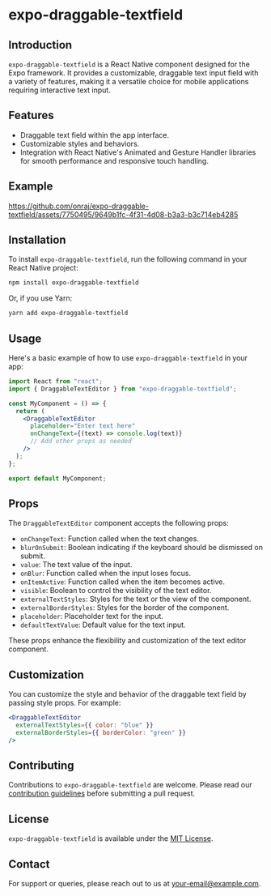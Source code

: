 # expo-draggable-textfield

## Introduction

`expo-draggable-textfield` is a React Native component designed for the Expo framework. It provides a customizable, draggable text input field with a variety of features, making it a versatile choice for mobile applications requiring interactive text input.

## Features

- Draggable text field within the app interface.
- Customizable styles and behaviors.
- Integration with React Native's Animated and Gesture Handler libraries for smooth performance and responsive touch handling.

## Example

https://github.com/onraj/expo-draggable-textfield/assets/7750495/9649b1fc-4f31-4d08-b3a3-b3c714eb4285

## Installation

To install `expo-draggable-textfield`, run the following command in your React Native project:

```bash
npm install expo-draggable-textfield
```

Or, if you use Yarn:

```bash
yarn add expo-draggable-textfield
```

## Usage

Here's a basic example of how to use `expo-draggable-textfield` in your app:

```jsx
import React from "react";
import { DraggableTextEditor } from "expo-draggable-textfield";

const MyComponent = () => {
  return (
    <DraggableTextEditor
      placeholder="Enter text here"
      onChangeText={(text) => console.log(text)}
      // Add other props as needed
    />
  );
};

export default MyComponent;
```

## Props

The `DraggableTextEditor` component accepts the following props:

- `onChangeText`: Function called when the text changes.
- `blurOnSubmit`: Boolean indicating if the keyboard should be dismissed on submit.
- `value`: The text value of the input.
- `onBlur`: Function called when the input loses focus.
- `onItemActive`: Function called when the item becomes active.
- `visible`: Boolean to control the visibility of the text editor.
- `externalTextStyles`: Styles for the text or the view of the component.
- `externalBorderStyles`: Styles for the border of the component.
- `placeholder`: Placeholder text for the input.
- `defaultTextValue`: Default value for the text input.

These props enhance the flexibility and customization of the text editor component.

## Customization

You can customize the style and behavior of the draggable text field by passing style props. For example:

```jsx
<DraggableTextEditor
  externalTextStyles={{ color: "blue" }}
  externalBorderStyles={{ borderColor: "green" }}
/>
```

## Contributing

Contributions to `expo-draggable-textfield` are welcome. Please read our [contribution guidelines](#) before submitting a pull request.

## License

`expo-draggable-textfield` is available under the [MIT License](LICENSE).

## Contact

For support or queries, please reach out to us at [your-email@example.com](mailto:your-email@example.com).
